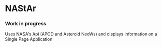 # NAStAr
### Work in progress
Uses NASA's Api (APOD and Asteroid NeoWs) and displays information on a Single Page Application
